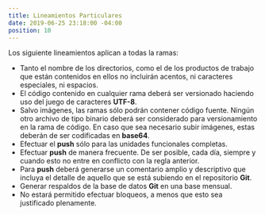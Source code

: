 ```yaml
---
title: Lineamientos Particulares
date: 2019-06-25 23:18:00 -04:00
position: 10
---
```


Los siguiente lineamientos aplican a todas la ramas:

* Tanto el nombre de los directorios, como el de los productos de trabajo que están contenidos en ellos no incluirán acentos, ni caracteres especiales, ni espacios.
* El código contenido en cualquier rama deberá ser versionado haciendo uso del juego de caracteres **UTF-8**.
* Salvo imágenes, las ramas sólo podrán contener código fuente. Ningún otro archivo de tipo binario deberá ser considerado para versionamiento en la rama de código. En caso que sea necesario subir imágenes, estas deberán de ser codificadas en **base64**.
* Efectuar el **push** sólo para las unidades funcionales completas.
* Efectuar **push** de manera frecuente. De ser posible, cada día, siempre y cuando esto no entre en conflicto con la regla anterior.
* Para **push** deberá generarse un comentario amplio y descriptivo que incluya el detalle de aquello que se está subiendo en el repositorio **Git**.
* Generar respaldos de la base de datos **Git** en una base mensual.
* No estará permitido efectuar bloqueos, a menos que esto sea justificado plenamente.
